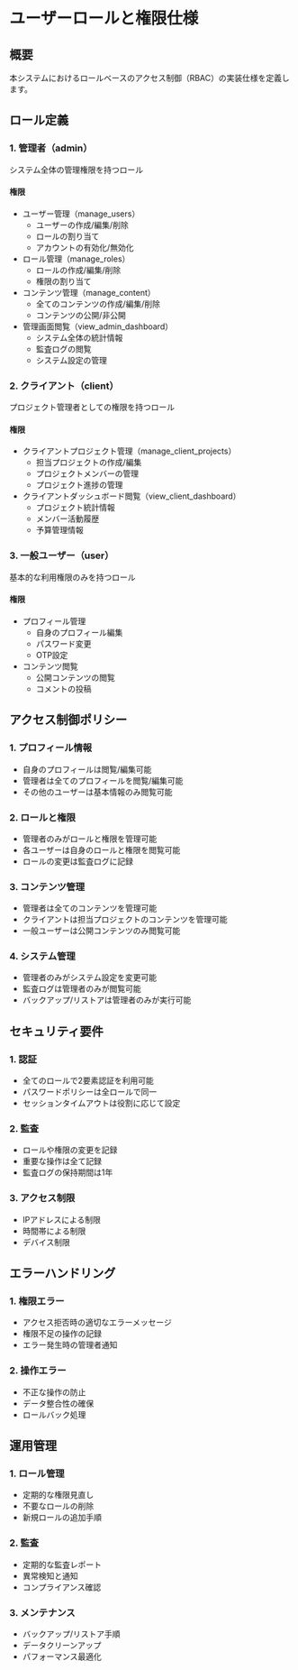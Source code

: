 # ユーザーロールと権限仕様

## 概要
本システムにおけるロールベースのアクセス制御（RBAC）の実装仕様を定義します。

## ロール定義

### 1. 管理者（admin）
システム全体の管理権限を持つロール

#### 権限
- ユーザー管理（manage_users）
  - ユーザーの作成/編集/削除
  - ロールの割り当て
  - アカウントの有効化/無効化
- ロール管理（manage_roles）
  - ロールの作成/編集/削除
  - 権限の割り当て
- コンテンツ管理（manage_content）
  - 全てのコンテンツの作成/編集/削除
  - コンテンツの公開/非公開
- 管理画面閲覧（view_admin_dashboard）
  - システム全体の統計情報
  - 監査ログの閲覧
  - システム設定の管理

### 2. クライアント（client）
プロジェクト管理者としての権限を持つロール

#### 権限
- クライアントプロジェクト管理（manage_client_projects）
  - 担当プロジェクトの作成/編集
  - プロジェクトメンバーの管理
  - プロジェクト進捗の管理
- クライアントダッシュボード閲覧（view_client_dashboard）
  - プロジェクト統計情報
  - メンバー活動履歴
  - 予算管理情報

### 3. 一般ユーザー（user）
基本的な利用権限のみを持つロール

#### 権限
- プロフィール管理
  - 自身のプロフィール編集
  - パスワード変更
  - OTP設定
- コンテンツ閲覧
  - 公開コンテンツの閲覧
  - コメントの投稿

## アクセス制御ポリシー

### 1. プロフィール情報
- 自身のプロフィールは閲覧/編集可能
- 管理者は全てのプロフィールを閲覧/編集可能
- その他のユーザーは基本情報のみ閲覧可能

### 2. ロールと権限
- 管理者のみがロールと権限を管理可能
- 各ユーザーは自身のロールと権限を閲覧可能
- ロールの変更は監査ログに記録

### 3. コンテンツ管理
- 管理者は全てのコンテンツを管理可能
- クライアントは担当プロジェクトのコンテンツを管理可能
- 一般ユーザーは公開コンテンツのみ閲覧可能

### 4. システム管理
- 管理者のみがシステム設定を変更可能
- 監査ログは管理者のみが閲覧可能
- バックアップ/リストアは管理者のみが実行可能

## セキュリティ要件

### 1. 認証
- 全てのロールで2要素認証を利用可能
- パスワードポリシーは全ロールで同一
- セッションタイムアウトは役割に応じて設定

### 2. 監査
- ロールや権限の変更を記録
- 重要な操作は全て記録
- 監査ログの保持期間は1年

### 3. アクセス制限
- IPアドレスによる制限
- 時間帯による制限
- デバイス制限

## エラーハンドリング

### 1. 権限エラー
- アクセス拒否時の適切なエラーメッセージ
- 権限不足の操作の記録
- エラー発生時の管理者通知

### 2. 操作エラー
- 不正な操作の防止
- データ整合性の確保
- ロールバック処理

## 運用管理

### 1. ロール管理
- 定期的な権限見直し
- 不要なロールの削除
- 新規ロールの追加手順

### 2. 監査
- 定期的な監査レポート
- 異常検知と通知
- コンプライアンス確認

### 3. メンテナンス
- バックアップ/リストア手順
- データクリーンアップ
- パフォーマンス最適化 